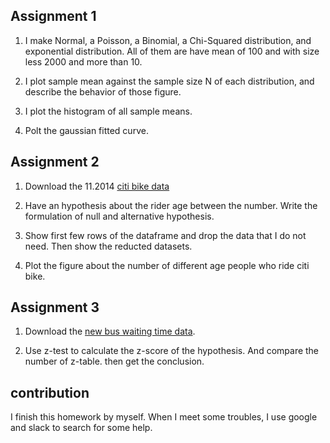 ## Assignment 1

1. I make Normal, a Poisson, a Binomial, a Chi-Squared distribution, and exponential distribution. All of them are have mean of 100 and with size less 2000 and more than 10.


2. I plot sample mean against the sample size N of each distribution, and describe the behavior of those figure.


3. I plot the histogram of all sample means.

4. Polt the gaussian fitted curve.


## Assignment 2

1. Download the 11.2014 [citi bike data](https://s3.amazonaws.com/tripdata/201411-citibike-tripdata.zip) 

2. Have an hypothesis about the rider age between the number. Write the formulation of null and alternative hypothesis.

3. Show first few rows of the dataframe and drop the data that I do not need. Then show the reducted datasets.

4. Plot the figure about the number of different age people who ride citi bike.


## Assignment 3

1. Download the [new bus waiting time data](https://raw.githubusercontent.com/fedhere/PUI2018_fb55/master/Lab4_fb55/times.txt).

2. Use z-test to calculate the z-score of the hypothesis. And compare the number of z-table. then get the conclusion.


## contribution

I finish this homework by myself. When I meet some troubles, I use google and slack to search for some help. 